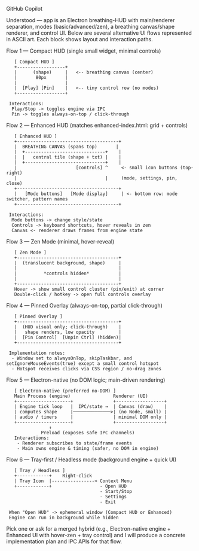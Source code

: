 GitHub Copilot

Understood — app is an Electron breathing-HUD with main/renderer separation, modes (basic/advanced/zen), a breathing canvas/shape renderer, and control UI. Below are several alternative UI flows represented in ASCII art. Each block shows layout and interaction paths.

Flow 1 — Compact HUD (single small widget, minimal controls)
```text
   [ Compact HUD ]
   +------------------+
   |      (shape)     |   <-- breathing canvas (center)
   |       80px       |
   |                  |
   |  [Play] [Pin]    |   <-- tiny control row (no modes)
   +------------------+

 Interactions:
  Play/Stop -> toggles engine via IPC
  Pin -> toggles always-on-top / click-through
```

Flow 2 — Enhanced HUD (matches enhanced-index.html: grid + controls)
```text
   [ Enhanced HUD ]
   +--------------------------------------+
   |  BREATHING CANVAS (spans top)       |
   |  +------------------------------+    |
   |  |   central tile (shape + txt) |    |
   |  +------------------------------+    |
   |                      [controls] ^     <- small icon buttons (top-right)
   |                                 |     (mode, settings, pin, close)
   +--------------------------------------+
   |   [Mode buttons]   [Mode display]     | <- bottom row: mode switcher, pattern names
   +--------------------------------------+

 Interactions:
  Mode buttons -> change style/state
  Controls -> keyboard shortcuts, hover reveals in zen
  Canvas <- renderer draws frames from engine state
```

Flow 3 — Zen Mode (minimal, hover-reveal)
```text
   [ Zen Mode ]
   +--------------------------------------+
   |  (translucent background, shape)     |
   |                                      |
   |          *controls hidden*           |
   |                                      |
   +--------------------------------------+
   Hover -> show small control cluster (pin/exit) at corner
   Double-click / hotkey -> open full controls overlay
```

Flow 4 — Pinned Overlay (always-on-top, partial click-through)
```text
   [ Pinned Overlay ]
   +--------------------------------------+
   |  (HUD visual only; click-through)    |
   |   shape renders, low opacity         |
   |  [Pin Control]  [Unpin Ctrl] (hidden)|
   +--------------------------------------+

 Implementation notes:
  - Window set to alwaysOnTop, skipTaskbar, and setIgnoreMouseEvents(true) except a small control hotspot
  - Hotspot receives clicks via CSS region / no-drag zones
```

Flow 5 — Electron-native (no DOM logic; main-driven rendering)
```text
   [ Electron-native (preferred no-DOM) ]
   Main Process (engine)                Renderer (UI)
   +--------------------+               +------------------+
   | Engine tick loop   |  IPC/state →  | Canvas (draw)    |
   | computes shape     |──────────────>| (no Node, small) |
   | audio / timers     |               | minimal DOM only |
   +--------------------+               +------------------+
                ↑
             Preload (exposes safe IPC channels)
   Interactions:
    - Renderer subscribes to state/frame events
    - Main owns engine & timing (safer, no DOM in engine)
```

Flow 6 — Tray-first / Headless mode (background engine + quick UI)
```text
   [ Tray / Headless ]
   +------------+    Right-click
   | Tray Icon  |----------------> Context Menu
   +------------+                  - Open HUD
                                   - Start/Stop
                                   - Settings
                                   - Exit

 When "Open HUD" -> ephemeral window (Compact HUD or Enhanced)
 Engine can run in background while hidden
```

Pick one or ask for a merged hybrid (e.g., Electron-native engine + Enhanced UI with hover-zen + tray control) and I will produce a concrete implementation plan and IPC APIs for that flow.
